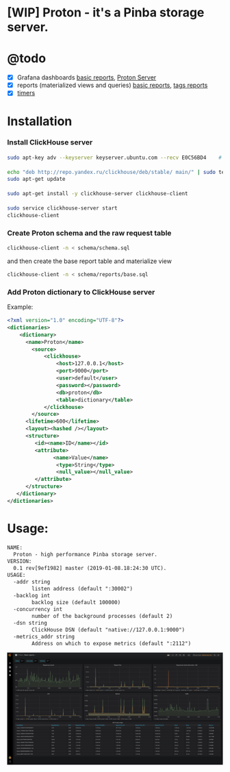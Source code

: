 # [WIP] Proton - it's a Pinba storage server.

# @todo
- [X] Grafana dashboards [basic reports](examples/grafana/report.json), [Proton Server](examples/grafana/proton-server.json)
- [X] reports (materialized views and queries) [basic reports](examples/reports/basic.md), [tags reports](examples/reports/tags.md)
- [X] [timers](https://github.com/tony2001/pinba_engine/wiki/PHP-extension#pinba_timer_start)

# Installation

### Install ClickHouse server

```sh
sudo apt-key adv --keyserver keyserver.ubuntu.com --recv E0C56BD4    # optional

echo "deb http://repo.yandex.ru/clickhouse/deb/stable/ main/" | sudo tee /etc/apt/sources.list.d/clickhouse.list
sudo apt-get update

sudo apt-get install -y clickhouse-server clickhouse-client

sudo service clickhouse-server start
clickhouse-client
```

### Create Proton schema and the raw request table

```sh
clickhouse-client -n < schema/schema.sql
```

and then create the base report table and materialize view

```sh
clickhouse-client -n < schema/reports/base.sql
```

### Add Proton dictionary to ClickHouse server

Example:

```xml
<?xml version="1.0" encoding="UTF-8"?>
<dictionaries>
    <dictionary>
      <name>Proton</name>
        <source>
            <clickhouse>
                <host>127.0.0.1</host>
                <port>9000</port>
                <user>default</user>
                <password></password>
                <db>proton</db>
                <table>dictionary</table>
            </clickhouse>
        </source>
      <lifetime>600</lifetime>
      <layout><hashed /></layout>
      <structure>
         <id><name>ID</name></id>
         <attribute>
               <name>Value</name>
                <type>String</type>
                <null_value></null_value>
         </attribute>
      </structure>
   </dictionary>
</dictionaries>
```

# Usage:

```
NAME:
  Proton - high performance Pinba storage server.
VERSION:
  0.1 rev[9ef1982] master (2019-01-08.18:24:30 UTC).
USAGE:
  -addr string
        listen address (default ":30002")
  -backlog int
        backlog size (default 100000)
  -concurrency int
        number of the background processes (default 2)
  -dsn string
        ClickHouse DSN (default "native://127.0.0.1:9000")
  -metrics_addr string
        Address on which to expose metrics (default ":2112")
```

![Grafana basic reports](/assets/grafana-basic-reports.png)